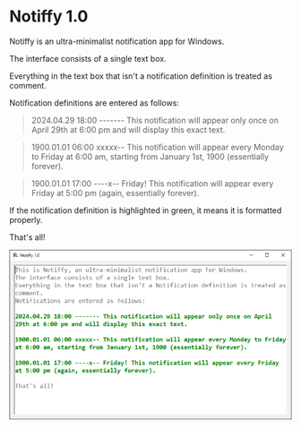 # Notiffy 1.0

Notiffy is an ultra-minimalist notification app for Windows.

The interface consists of a single text box.

Everything in the text box that isn't a notification definition is treated as comment.

Notification definitions are entered as follows:

> 2024.04.29 18:00 ------- This notification will appear only once on April 29th at 6:00 pm and will display this exact text.

> 1900.01.01 06:00 xxxxx-- This notification will appear every Monday to Friday at 6:00 am, starting from January 1st, 1900 (essentially forever).

> 1900.01.01 17:00 ----x-- Friday! This notification will appear every Friday at 5:00 pm (again, essentially forever).

If the notification definition is highlighted in green, it means it is formatted properly.

That's all!

![Screenshot](/Notiffy/Resources/Screenshot.png?raw=true "Screenshot")

